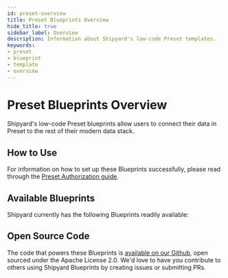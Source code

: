```yaml
---
id: preset-overview
title: Preset Blueprints Overview
hide_title: true
sidebar_label: Overview
description: Information about Shipyard's low-code Preset templates.
keywords:
- preset
- blueprint
- template
- overview
---
```


# Preset Blueprints Overview

Shipyard's low-code Preset blueprints allow users to connect their data in Preset to the rest of their modern data stack.

## How to Use
For information on how to set up these Blueprints successfully, please read through the [Preset Authorization guide](preset-authorization.md).

## Available Blueprints
Shipyard currently has the following Blueprints readily available: 

## Open Source Code
The code that powers these Blueprints is [available on our Github](https://www.shipyardapp.com/docs/blueprint-library/preset/preset-overview/), open sourced under the Apache License 2.0. We'd love to have you contribute to others using Shipyard Blueprints by creating issues or submitting PRs.
